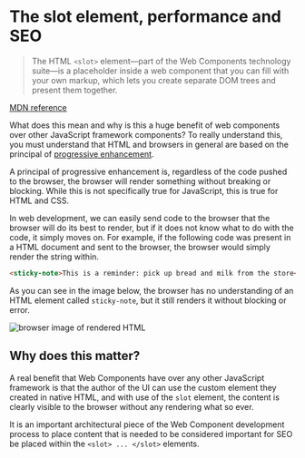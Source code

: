 # The slot element, performance and SEO

> The HTML `<slot>` element—part of the Web Components technology suite—is a placeholder inside a web component that you can fill with your own markup, which lets you create separate DOM trees and present them together.

[MDN reference](https://developer.mozilla.org/en-US/docs/Web/HTML/Element/slot)

What does this mean and why is this a huge benefit of web components over other JavaScript framework components? To really understand this, you must understand that HTML and browsers in general are based on the principal of [progressive enhancement](https://developer.mozilla.org/en-US/docs/Glossary/Progressive_Enhancement).

A principal of progressive enhancement is, regardless of the code pushed to the browser, the browser will render something without breaking or blocking. While this is not specifically true for JavaScript, this is true for HTML and CSS.

In web development, we can easily send code to the browser that the browser will do its best to render, but if it does not know what to do with the code, it simply moves on. For example, if the following code was present in a HTML document and sent to the browser, the browser would simply render the string within.

```html
<sticky-note>This is a reminder: pick up bread and milk from the store</sticky-note>
```

As you can see in the image below, the browser has no understanding of an HTML element called `sticky-note`, but it still renders it without blocking or error.

![browser image of rendered HTML](https://raw.githubusercontent.com/AlaskaAirlines/auro/master/src/images/sticky-html.png)

## Why does this matter?

A real benefit that Web Components have over any other JavaScript framework is that the author of the UI can use the custom element they created in native HTML, and with use of the `slot` element, the content is clearly visible to the browser without any rendering what so ever.

It is an important architectural piece of the Web Component development process to place content that is needed to be considered important for SEO be placed within the `<slot> ... </slot>` elements.
